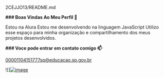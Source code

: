 2CEJJO13/README.md

**### Boas Vindas Ao Meu Perfil 💙**

Estou na Alura
Estou me desenvolvendo na linguagem JavaScript
Utilizo esse espaço para minha organização e compartilhamento dos meus projetos desenvolvidos.

**### Voce pode entrar em contato comigo 📫**

00001104151777sp@educacao.sp.gov.br

![][![image](https://github.com/2CEJJO13/2CEJJO13/assets/170469976/9d88e395-2929-40b7-82e3-6c48ac49b10a)
](https://encrypted-tbn0.gstatic.com/images?q=tbn:ANd9GcQRwPPuuBDAP3lgn5nfT1DkEc4KaSL5X2tzQA&s)
